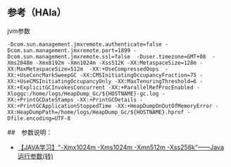 ## 参考（HAla）
jvm参数
```
-Dcom.sun.management.jmxremote.authenticate=false -Dcom.sun.management.jmxremote.port=1899 -Dcom.sun.management.jmxremote.ssl=false  -Duser.timezone=GMT+08  -Xms2048m -Xmx8192m -Xmn1024m -Xss512K -XX:MetaspaceSize=128m -XX:MaxMetaspaceSize=512m  -XX:+UseCompressedOops  -XX:+UseConcMarkSweepGC -XX:CMSInitiatingOccupancyFraction=75 -XX:+UseCMSInitiatingOccupancyOnly -XX:MaxTenuringThreshold=6 -XX:+ExplicitGCInvokesConcurrent -XX:+ParallelRefProcEnabled -Xloggc:/home/logs/HeapDump_Gc/${HOSTNAME}-gc.log -XX:+PrintGCDateStamps -XX:+PrintGCDetails -XX:+PrintGCApplicationStoppedTime -XX:+HeapDumpOnOutOfMemoryError -XX:HeapDumpPath=/home/logs/HeapDump_Gc/${HOSTNAME}.hprof -Dfile.encoding=UTF-8

```

##　参数说明：
- [【JAVA学习】“-Xmx1024m -Xms1024m -Xmn512m -Xss256k”——Java运行参数(转)](https://blog.csdn.net/a503921892/article/details/39048889)